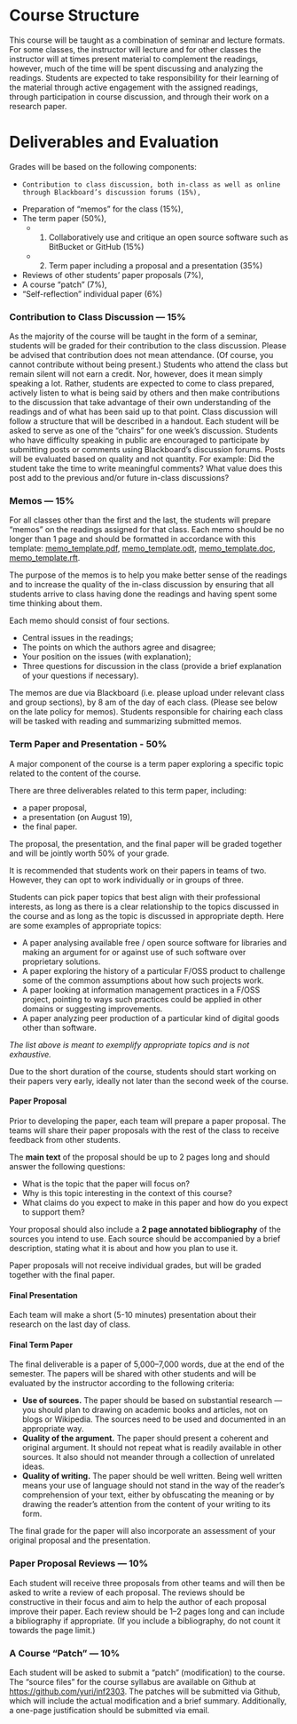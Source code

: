 # Course Structure

This course will be taught as a combination of seminar and lecture formats. 
For some classes, the instructor will lecture and for other classes the instructor will at times present material to complement the readings, however, much of the time will be spent discussing and analyzing the readings. Students are expected to take responsibility for their learning of the material through active engagement with the assigned readings, through participation in course discussion, and through their work on a research paper.

# Deliverables and Evaluation

Grades will be based on the following components:

*     Contribution to class discussion, both in-class as well as online through Blackboard’s discussion forums (15%),
*	Preparation of “memos” for the class (15%),
*	The term paper (50%),
       * 1) Collaboratively use and critique an open source software such as BitBucket or GitHub (15%)
       * 2) Term paper including a proposal and a presentation (35%)
*	Reviews of other students’ paper proposals (7%),
*	A course “patch” (7%),
*	“Self-reflection” individual paper (6%)


### Contribution to Class Discussion — 15%

As the majority of the course will be taught in the form of a seminar, students will
  be graded for their contribution to the class discussion.
<span class="important">Please be advised that contribution does not
  mean attendance.</span>
(Of course, you cannot contribute without being present.)
Students who attend the class but remain silent will not earn a
  credit.
Nor, however, does it mean simply speaking a lot.
Rather, students are expected to come to class prepared, actively
  listen to what is being said by others and then make contributions
  to the discussion that take advantage of their own understanding of
  the readings and of what has been said up to that point.
Class discussion will follow a structure that will be described in a
  handout.
Each student will be asked to serve as one of the “chairs” for
  one week’s discussion.
Students who have difficulty speaking in public are encouraged to participate by submitting posts or comments using Blackboard’s discussion forums.  Posts will be evaluated based on quality and not quantity.  For example: Did the student take the time to write meaningful comments?  What value does this post add to the previous and/or future in-class discussions?

### Memos — 15%

For all classes other than the first and the last, the students will
  prepare “memos” on the readings assigned for that class.
Each memo should be no longer than 1 page and should be formatted in
  accordance with this template:
  [memo_template.pdf](handouts/memo_template.pdf),
  [memo_template.odt](handouts/memo_template.odt),
  [memo_template.doc](handouts/memo_template.doc),
  [memo_template.rft](handouts/memo_template.rtf).

The purpose of the memos is to help you make better sense of the
  readings and to increase the quality of the in-class discussion by
  ensuring that all students arrive to class having done the readings
  and having spent some time thinking about them.

Each memo should consist of four sections.

* Central issues in the readings;
* The points on which the authors agree and disagree;
* Your position on the issues (with explanation);
* Three questions for discussion in the class (provide a brief
  explanation of your questions if necessary).
  
The memos are due via Blackboard (i.e. please upload under relevant class and group sections),<span class="important"> by 8 am of the day
  of each class</span>. (Please see below on the late policy for
  memos).
  Students responsible for chairing each class will be tasked with
  reading and summarizing submitted memos.

### Term Paper and Presentation - 50%

A major component of the course is a term paper exploring a specific
  topic related to the content of the course.

There are three deliverables related to this term paper, including:

* a paper proposal,
* a presentation (on August 19),
* the final paper.

The proposal, the presentation, and the final paper will be graded
  <span class="important">together</span> and will be jointly worth
  50% of your grade.

It is recommended that students work on their papers in <span
  class="important">teams of two</span>.
However, they can opt to work individually or in groups of three.

Students can pick paper topics that best align with their professional
  interests, as long as there is a clear relationship to the topics
  discussed in the course and as long as the topic is discussed in
  appropriate depth.
Here are some examples of appropriate topics:

* A paper analysing available free / open source software for
  libraries and making an argument for or against use of such software
  over proprietary solutions.
* A paper exploring the history of a particular F/OSS product to
  challenge some of the common assumptions about how such projects
  work.
* A paper looking at information management practices in a F/OSS
  project, pointing to ways such practices could be applied in other
  domains or suggesting improvements.
* A paper analyzing peer production of a particular kind of digital
  goods other than software.

<i>The list above is meant to exemplify appropriate topics and is not
  exhaustive.</i>

Due to the short duration of the course, students should start working
  on their papers <span class="important">very early</span>, ideally
  not later than the second week of the course.

#### Paper Proposal

Prior to developing the paper, each team will prepare a paper
  proposal.
The teams will share their paper proposals with the rest of the class
  to receive feedback from other students.

The **main text** of the proposal should be up to 2 pages long and
  should answer the following questions:

* What is the topic that the paper will focus on?
* Why is this topic interesting in the context of this course?
* What claims do you expect to make in this paper and how do you
  expect to support them?

Your proposal should also include a **2 page annotated bibliography** of the
  sources you intend to use.
Each source should be accompanied by a brief description, stating what
  it is about and how you plan to use it.

Paper proposals will not receive individual grades, but will be graded
  together with the final paper.


#### Final Presentation

Each team will make a short (5-10 minutes) presentation about their research on the last day of class.

#### Final Term Paper

The final deliverable is a paper of 5,000–7,000 words, due at the end
  of the semester.
The papers will be shared with other students and will be evaluated by
  the instructor according to the following criteria:

* **Use of sources.** The paper should be based on substantial
  research — you should plan to drawing on academic books and
  articles, not on blogs or Wikipedia. The sources need to be used and
  documented in an appropriate way.
* **Quality of the argument.** The paper should present a coherent and
  original argument.
  It should not repeat what is readily available in other sources.
  It also should not meander through a collection of unrelated ideas.
* **Quality of writing.** The paper should be well written. Being well
  written means your use of language should not stand in the way of
  the reader’s comprehension of your text, either by obfuscating the
  meaning or by drawing the reader’s attention from the content of
  your writing to its form.

The final grade for the paper will also incorporate an assessment of
  your original proposal and the presentation.

### Paper Proposal Reviews — 10%

Each student will receive three proposals from other teams and will
  then be asked to write a review of each proposal.
The reviews should be constructive in their focus and aim to help the
  author of each proposal improve their paper.
Each review should be 1–2 pages long and can include a bibliography if
  appropriate.
(If you include a bibliography, do not count it towards the page
  limit.)

### A Course “Patch” — 10%

Each student will be asked to submit a “patch” (modification) to the
  course.
The “source files” for the course syllabus are available on Github at
  <https://github.com/yuri/inf2303>.
The patches will be submitted via Github, which will include the
  actual modification and a brief summary.
Additionally, a one-page justification should be submitted via email.



